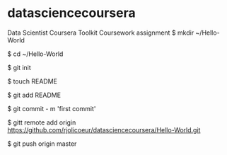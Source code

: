 datasciencecoursera
===================

Data Scientist Coursera Toolkit Coursework assignment
$ mkdir ~/Hello-World
 
$ cd ~/Hello-World
 
$ git init

$ touch README

$ git add README

$ git commit - m 'first commit'

$ gitt remote add origin https://github.com/rjolicoeur/datasciencecoursera/Hello-World.git

$ git push origin master
